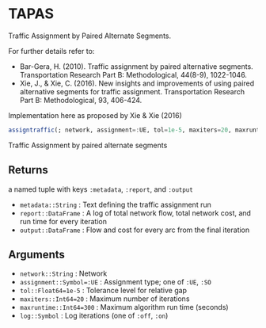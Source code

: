 # TAPAS
Traffic Assignment by Paired Alternate Segments.

For further details refer to:
- Bar-Gera, H. (2010). Traffic assignment by paired alternative segments. Transportation Research Part B: Methodological, 44(8-9), 1022-1046.
- Xie, J., & Xie, C. (2016). New insights and improvements of using paired alternative segments for traffic assignment. Transportation Research Part B:     Methodological, 93, 406-424.

Implementation here as proposed by Xie & Xie (2016)

```julia
assigntraffic(; network, assignment=:UE, tol=1e-5, maxiters=20, maxruntime=300, log=:off)
```

Traffic Assignment by paired alternate segments

## Returns
a named tuple with keys `:metadata`, `:report`, and `:output`
- `metadata::String`  : Text defining the traffic assignment run 
- `report::DataFrame` : A log of total network flow, total network cost, and run time for every iteration
- `output::DataFrame` : Flow and cost for every arc from the final iteration

## Arguments
- `network::String`         : Network
- `assignment::Symbol=:UE`  : Assignment type; one of `:UE`, `:SO`
- `tol::Float64=1e-5`       : Tolerance level for relative gap
- `maxiters::Int64=20`      : Maximum number of iterations
- `maxruntime::Int64=300`   : Maximum algorithm run time (seconds)
- `log::Symbol`             : Log iterations (one of `:off`, `:on`)
